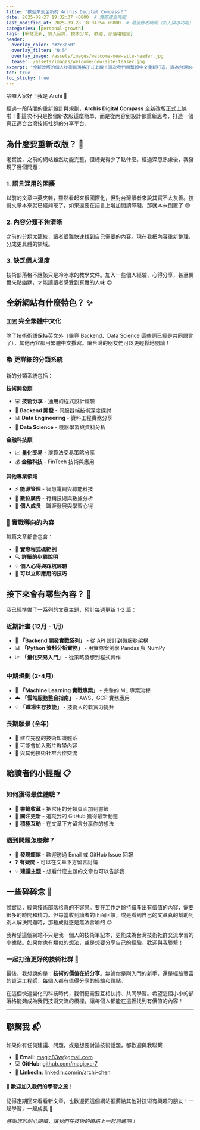 ```yaml
---
title: "歡迎來到全新的 Archis Digital Compass！"
date: 2025-09-27 19:32:37 +0800  # 實際建立時間
last_modified_at: 2025-09-28 18:04:54 +0800  # 最後修改時間（加入排序功能）
categories: [personal-growth]
tags: [網站更新, 個人品牌, 技術分享, 歡迎, 部落格經營]
header:
  overlay_color: "#2c3e50"
  overlay_filter: "0.5"
  overlay_image: /assets/images/welcome-new-site-header.jpg
  teaser: /assets/images/welcome-new-site-teaser.jpg
excerpt: "全新改版的個人技術部落格正式上線！這次我們用繁體中文重新打造，專為台灣的技術社群量身設計 🚀"
toc: true
toc_sticky: true
---
```


哈囉大家好！我是 Archi 👋

經過一段時間的重新設計與規劃，**Archis Digital Compass** 全新改版正式上線啦！🎉 這次不只是換個新衣服這麼簡單，而是從內容到設計都重新思考，打造一個真正適合台灣技術社群的分享平台。

<!--more-->

## 為什麼要重新改版？ 🤔

老實說，之前的網站雖然功能完整，但總覺得少了點什麼。經過深思熟慮後，我發現了幾個問題：

### 1. 語言混用的困擾
以前的文章中英夾雜，雖然看起來很國際化，但對台灣讀者來說其實不太友善。技術文章本來就已經夠硬了，如果還要在語言上增加閱讀障礙，那就本末倒置了 😅

### 2. 內容分類不夠清晰
之前的分類太籠統，讀者很難快速找到自己需要的內容。現在我把內容重新整理，分成更具體的領域。

### 3. 缺乏個人溫度
技術部落格不應該只是冷冰冰的教學文件。加入一些個人經驗、心得分享，甚至偶爾來點幽默，才能讓讀者感受到真實的人味 😊

## 全新網站有什麼特色？ ✨

### 🇹🇼 完全繁體中文化
除了技術術語保持英文外（畢竟 Backend、Data Science 這些詞已經是共同語言了），其他內容都用繁體中文撰寫。讓台灣的朋友們可以更輕鬆地閱讀！

### 📚 更詳細的分類系統
新的分類系統包括：

**技術開發類**
- 💻 **技術分享** - 通用的程式設計經驗
- 🔧 **Backend 開發** - 伺服器端技術深度探討
- 📊 **Data Engineering** - 資料工程實務分享
- 🤖 **Data Science** - 機器學習與資料分析

**金融科技類**  
- 📈 **量化交易** - 演算法交易策略分享
- 💰 **金融科技** - FinTech 技術與應用

**其他專業領域**
- ⚡ **能源管理** - 智慧電網與綠能科技
- 📢 **數位廣告** - 行銷技術與數據分析
- 🌟 **個人成長** - 職涯發展與學習心得

### 🎯 實戰導向的內容
每篇文章都會包含：
- 📝 **實際程式碼範例**
- 🔍 **詳細的步驟說明**  
- 💡 **個人心得與踩坑經驗**
- 🚀 **可以立即應用的技巧**

## 接下來會有哪些內容？ 📅

我已經準備了一系列的文章主題，預計每週更新 1-2 篇：

### 近期計畫 (12月 - 1月)
- 🔧 **「Backend 開發實戰系列」** - 從 API 設計到微服務架構
- 📊 **「Python 資料分析實務」** - 用實際案例學 Pandas 與 NumPy
- 📈 **「量化交易入門」** - 從策略發想到程式實作

### 中期規劃 (2-4月)
- 🤖 **「Machine Learning 實戰專案」** - 完整的 ML 專案流程
- ☁️ **「雲端服務整合指南」** - AWS、GCP 實務應用
- 💡 **「職場生存技能」** - 技術人的軟實力提升

### 長期願景 (全年)
- 📖 建立完整的技術知識體系
- 🎥 可能會加入影片教學內容
- 🤝 與其他技術社群合作交流

## 給讀者的小提醒 📋

### 如何獲得最佳體驗？
- 💾 **書籤收藏** - 把常用的分類頁面加到書籤
- 🔔 **關注更新** - 追蹤我的 GitHub 獲得最新動態
- 💬 **積極互動** - 在文章下方留言分享你的想法

### 遇到問題怎麼辦？
- 🐛 **發現錯誤** - 歡迎透過 Email 或 GitHub Issue 回報
- ❓ **有疑問** - 可以在文章下方留言討論
- 💡 **建議主題** - 想看什麼主題的文章也可以告訴我

## 一些碎碎念 💭

說實話，經營技術部落格真的不容易。要在工作之餘持續產出有價值的內容，需要很多的時間和精力。但每當收到讀者的正面回饋，或是看到自己的文章真的幫助到別人解決問題時，那種成就感是無法言喻的 😊

我希望這個網站不只是我一個人的技術筆記本，更能成為台灣技術社群交流學習的小據點。如果你也有類似的想法，或是想要分享自己的經驗，歡迎與我聯繫！

### 一起打造更好的技術社群 🚀

最後，我想說的是：**技術的價值在於分享**。無論你是剛入門的新手，還是經驗豐富的資深工程師，每個人都有值得分享的經驗和觀點。

在這個快速變化的科技時代，我們更需要互相扶持、共同學習。希望這個小小的部落格能夠成為我們技術交流的橋樑，讓每個人都能在這裡找到有價值的內容！

---

## 聯繫我 📬

如果你有任何建議、問題，或是想要討論技術話題，都歡迎與我聯繫：

- 📧 **Email**: [magic83w@gmail.com](mailto:magic83w@gmail.com)
- 💻 **GitHub**: [github.com/magicxcr7](https://github.com/magicxcr7)
- 🔗 **LinkedIn**: [linkedin.com/in/archi-chen](https://linkedin.com/in/archi-chen)

<div class="notice--success">
  <h4>🎉 歡迎加入我們的學習之旅！</h4>
  <p>記得定期回來看看新文章，也歡迎把這個網站推薦給其他對技術有興趣的朋友！一起學習，一起成長 💪</p>
</div>

*感謝您的耐心閱讀，讓我們在技術的道路上一起前進吧！*